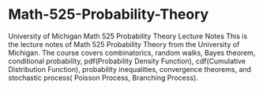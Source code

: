 # Math-525-Probability-Theory
University of Michigan Math 525 Probability Theory Lecture Notes
This is the lecture notes of Math 525 Probability Theory from the University of Michigan. The course covers combinatorics,  random walks, Bayes theorem, conditional probability, pdf(Probability Density Function), cdf(Cumulative Distribution Function), probability inequalities, convergence theorems, and stochastic process( Poisson Process, Branching Process).
